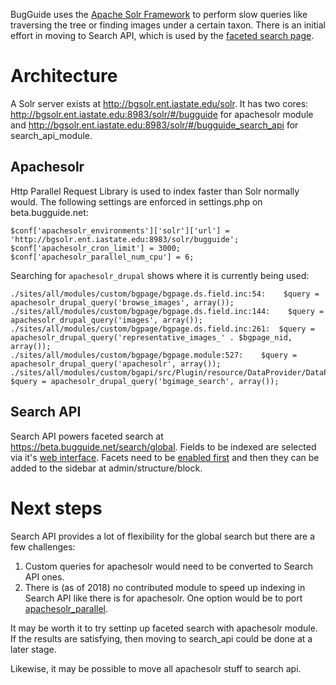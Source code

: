 BugGuide uses the [Apache Solr Framework](https://www.drupal.org/project/apachesolr) to perform slow queries like traversing the tree or finding images under a certain taxon. There is an initial effort in moving to Search API, which is used by the [faceted search page](https://beta.bugguide.net/search).

# Architecture
A Solr server exists at http://bgsolr.ent.iastate.edu/solr. It has two cores: http://bgsolr.ent.iastate.edu:8983/solr/#/bugguide for apachesolr module and http://bgsolr.ent.iastate.edu:8983/solr/#/bugguide_search_api for search_api_module.

## Apachesolr

Http Parallel Request Library is used to index faster than Solr normally would. The following settings are enforced in settings.php on beta.bugguide.net:

```
$conf['apachesolr_environments']['solr']['url'] = 'http://bgsolr.ent.iastate.edu:8983/solr/bugguide';
$conf['apachesolr_cron_limit'] = 3000;
$conf['apachesolr_parallel_num_cpu'] = 6;
```

Searching for `apachesolr_drupal` shows where it is currently being used:

```
./sites/all/modules/custom/bgpage/bgpage.ds.field.inc:54:    $query = apachesolr_drupal_query('browse_images', array());
./sites/all/modules/custom/bgpage/bgpage.ds.field.inc:144:    $query = apachesolr_drupal_query('images', array());
./sites/all/modules/custom/bgpage/bgpage.ds.field.inc:261:  $query = apachesolr_drupal_query('representative_images_' . $bgpage_nid, array());
./sites/all/modules/custom/bgpage/bgpage.module:527:    $query = apachesolr_drupal_query('apachesolr', array());
./sites/all/modules/custom/bgapi/src/Plugin/resource/DataProvider/DataProviderApacheSolr.php:118:    $query = apachesolr_drupal_query('bgimage_search', array());
````

## Search API

Search API powers faceted search at https://beta.bugguide.net/search/global. Fields to be indexed are selected via it's [web interface](https://beta.bugguide.net/admin/config/search/search_api/index/bugguide/fields). Facets need to be [enabled first](https://beta.bugguide.net/admin/config/search/search_api/index/bugguide/facets) and then they can be added to the sidebar at admin/structure/block.

# Next steps

Search API provides a lot of flexibility for the global search but there are a few challenges:

1. Custom queries for apachesolr would need to be converted to Search API ones.
2. There is (as of 2018) no contributed module to speed up indexing in Search API like there is for apachesolr. One option would be to port [apachesolr_parallel](https://www.drupal.org/project/apachesolr_parallel).

It may be worth it to try settinp up faceted search with apachesolr module. If the results are satisfying, then moving to search_api could be done at a later stage.

Likewise, it may be possible to move all apachesolr stuff to search api.
